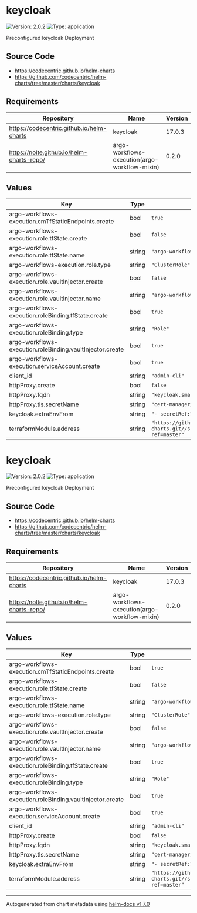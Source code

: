 # keycloak

![Version: 2.0.2](https://img.shields.io/badge/Version-2.0.2-informational?style=flat-square) ![Type: application](https://img.shields.io/badge/Type-application-informational?style=flat-square)

Preconfigured keycloak Deployment

## Source Code

* <https://codecentric.github.io/helm-charts>
* <https://github.com/codecentric/helm-charts/tree/master/charts/keycloak>

## Requirements

| Repository | Name | Version |
|------------|------|---------|
| https://codecentric.github.io/helm-charts | keycloak | 17.0.3 |
| https://nolte.github.io/helm-charts-repo/ | argo-workflows-execution(argo-workflow-mixin) | 0.2.0 |

## Values

| Key | Type | Default | Description |
|-----|------|---------|-------------|
| argo-workflows-execution.cmTfStaticEndpoints.create | bool | `true` |  |
| argo-workflows-execution.role.tfState.create | bool | `false` |  |
| argo-workflows-execution.role.tfState.name | string | `"argo-workflows-execution"` |  |
| argo-workflows-execution.role.type | string | `"ClusterRole"` |  |
| argo-workflows-execution.role.vaultInjector.create | bool | `false` |  |
| argo-workflows-execution.role.vaultInjector.name | string | `"argo-workflows-execution"` |  |
| argo-workflows-execution.roleBinding.tfState.create | bool | `true` |  |
| argo-workflows-execution.roleBinding.type | string | `"Role"` |  |
| argo-workflows-execution.roleBinding.vaultInjector.create | bool | `true` |  |
| argo-workflows-execution.serviceAccount.create | bool | `true` |  |
| client_id | string | `"admin-cli"` |  |
| httpProxy.create | bool | `false` |  |
| httpProxy.fqdn | string | `"keycloak.smart-home.k8sservices.local"` |  |
| httpProxy.tls.secretName | string | `"cert-manager/wildcard-duckdns-org-tls"` |  |
| keycloak.extraEnvFrom | string | `"- secretRef:\n    name: 'keycloak-admin-user'\n"` |  |
| terraformModule.address | string | `"https://github.com/nolte/argo-charts.git//src/applications/keycloak/configuration/baseline?ref=master"` |  |

# keycloak

![Version: 2.0.2](https://img.shields.io/badge/Version-2.0.2-informational?style=flat-square) ![Type: application](https://img.shields.io/badge/Type-application-informational?style=flat-square)

Preconfigured keycloak Deployment

## Source Code

* <https://codecentric.github.io/helm-charts>
* <https://github.com/codecentric/helm-charts/tree/master/charts/keycloak>

## Requirements

| Repository | Name | Version |
|------------|------|---------|
| https://codecentric.github.io/helm-charts | keycloak | 17.0.3 |
| https://nolte.github.io/helm-charts-repo/ | argo-workflows-execution(argo-workflow-mixin) | 0.2.0 |

## Values

| Key | Type | Default | Description |
|-----|------|---------|-------------|
| argo-workflows-execution.cmTfStaticEndpoints.create | bool | `true` |  |
| argo-workflows-execution.role.tfState.create | bool | `false` |  |
| argo-workflows-execution.role.tfState.name | string | `"argo-workflows-execution"` |  |
| argo-workflows-execution.role.type | string | `"ClusterRole"` |  |
| argo-workflows-execution.role.vaultInjector.create | bool | `false` |  |
| argo-workflows-execution.role.vaultInjector.name | string | `"argo-workflows-execution"` |  |
| argo-workflows-execution.roleBinding.tfState.create | bool | `true` |  |
| argo-workflows-execution.roleBinding.type | string | `"Role"` |  |
| argo-workflows-execution.roleBinding.vaultInjector.create | bool | `true` |  |
| argo-workflows-execution.serviceAccount.create | bool | `true` |  |
| client_id | string | `"admin-cli"` |  |
| httpProxy.create | bool | `false` |  |
| httpProxy.fqdn | string | `"keycloak.smart-home.k8sservices.local"` |  |
| httpProxy.tls.secretName | string | `"cert-manager/wildcard-duckdns-org-tls"` |  |
| keycloak.extraEnvFrom | string | `"- secretRef:\n    name: 'keycloak-admin-user'\n"` |  |
| terraformModule.address | string | `"https://github.com/nolte/argo-charts.git//src/applications/keycloak/configuration/baseline?ref=master"` |  |

----------------------------------------------
Autogenerated from chart metadata using [helm-docs v1.7.0](https://github.com/norwoodj/helm-docs/releases/v1.7.0)
